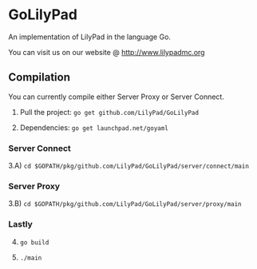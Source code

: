 GoLilyPad
=============

An implementation of LilyPad in the language Go.

You can visit us on our website @ http://www.lilypadmc.org

Compilation
-------------

You can currently compile either Server Proxy or Server Connect.

1) Pull the project: `go get github.com/LilyPad/GoLilyPad`

2) Dependencies: `go get launchpad.net/goyaml`

### Server Connect ###

3.A) `cd $GOPATH/pkg/github.com/LilyPad/GoLilyPad/server/connect/main`

### Server Proxy ###

3.B) `cd $GOPATH/pkg/github.com/LilyPad/GoLilyPad/server/proxy/main`

### Lastly ###

4) `go build`

5) `./main`